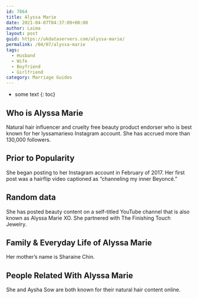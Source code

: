 ```yaml
---
id: 7864
title: Alyssa Marie
date: 2021-04-07T04:37:09+00:00
author: Laima
layout: post
guid: https://ukdataservers.com/alyssa-marie/
permalink: /04/07/alyssa-marie
tags:
  - Husband
  - Wife
  - Boyfriend
  - Girlfriend
category: Marriage Guides
---
```


* some text
{: toc}


## Who is Alyssa Marie
                  
                  
                  
Natural hair influencer and cruelty free beauty product endorser who is best known for her lyssamariexo Instagram account. She has accrued more than 130,000 followers.
                  
              
            
              
            
                
                
                
## Prior to Popularity
                  
                  
                  
She began posting to her Instagram account in February of 2017. Her first post was a hairflip video captioned as &#8220;channeling my inner Beyoncé.&#8221;
                  
              
            
              
            
                
                
                
## Random data
                  
                  
                  
She has posted beauty content on a self-titled YouTube channel that is also known as Alyssa Marie XO. She partnered with The Finishing Touch Jewelry.
                  
              
            
              
            
                
                
                
## Family & Everyday Life of Alyssa Marie
                  
                  
                  
Her mother&#8217;s name is Sharaine Chin.
                  
              
            
              
            
                
                
                
## People Related With Alyssa Marie
                  
                  
                  
She and Aysha Sow are both known for their natural hair content online.
                  
              
            
              
            
                
              
            
              
              
            
            
              
            
          
          
          
